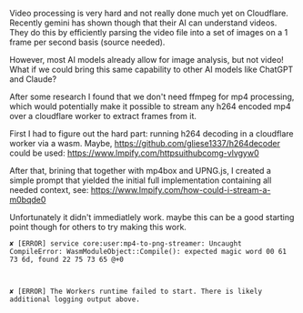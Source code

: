 Video processing is very hard and not really done much yet on Cloudflare. Recently gemini has shown though that their AI can understand videos. They do this by efficiently parsing the video file into a set of images on a 1 frame per second basis (source needed).

However, most AI models already allow for image analysis, but not video! What if we could bring this same capability to other AI models like ChatGPT and Claude?

After some research I found that we don't need ffmpeg for mp4 processing, which would potentially make it possible to stream any h264 encoded mp4 over a cloudflare worker to extract frames from it.

First I had to figure out the hard part: running h264 decoding in a cloudflare worker via a wasm. Maybe, https://github.com/gliese1337/h264decoder could be used: https://www.lmpify.com/httpsuithubcomg-vlvgyw0

After that, brining that together with mp4box and UPNG.js, I created a simple prompt that yielded the initial full implementation containing all needed context, see: https://www.lmpify.com/how-could-i-stream-a-m0bqde0

Unfortunately it didn't immediatlely work. maybe this can be a good starting point though for others to try making this work.

```
✘ [ERROR] service core:user:mp4-to-png-streamer: Uncaught CompileError: WasmModuleObject::Compile(): expected magic word 00 61 73 6d, found 22 75 73 65 @+0



✘ [ERROR] The Workers runtime failed to start. There is likely additional logging output above.
```
